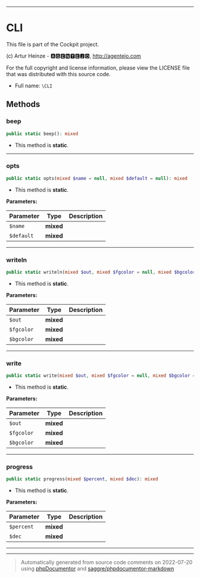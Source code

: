 ***

# CLI

This file is part of the Cockpit project.

(c) Artur Heinze - 🅰🅶🅴🅽🆃🅴🅹🅾, http://agentejo.com

For the full copyright and license information, please view the LICENSE
file that was distributed with this source code.

* Full name: `\CLI`




## Methods


### beep



```php
public static beep(): mixed
```



* This method is **static**.







***

### opts



```php
public static opts(mixed $name = null, mixed $default = null): mixed
```



* This method is **static**.




**Parameters:**

| Parameter | Type | Description |
|-----------|------|-------------|
| `$name` | **mixed** |  |
| `$default` | **mixed** |  |




***

### writeln



```php
public static writeln(mixed $out, mixed $fgcolor = null, mixed $bgcolor = null): mixed
```



* This method is **static**.




**Parameters:**

| Parameter | Type | Description |
|-----------|------|-------------|
| `$out` | **mixed** |  |
| `$fgcolor` | **mixed** |  |
| `$bgcolor` | **mixed** |  |




***

### write



```php
public static write(mixed $out, mixed $fgcolor = null, mixed $bgcolor = null): mixed
```



* This method is **static**.




**Parameters:**

| Parameter | Type | Description |
|-----------|------|-------------|
| `$out` | **mixed** |  |
| `$fgcolor` | **mixed** |  |
| `$bgcolor` | **mixed** |  |




***

### progress



```php
public static progress(mixed $percent, mixed $dec): mixed
```



* This method is **static**.




**Parameters:**

| Parameter | Type | Description |
|-----------|------|-------------|
| `$percent` | **mixed** |  |
| `$dec` | **mixed** |  |




***


***
> Automatically generated from source code comments on 2022-07-20 using [phpDocumentor](http://www.phpdoc.org/) and [saggre/phpdocumentor-markdown](https://github.com/Saggre/phpDocumentor-markdown)
